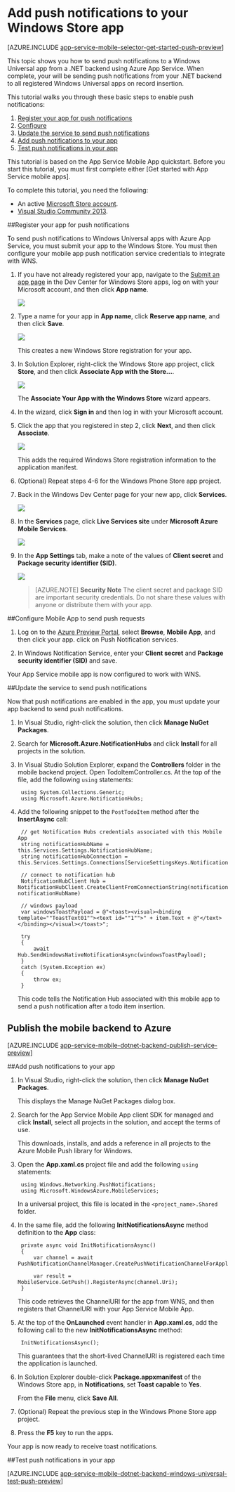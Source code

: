 <properties 
	pageTitle="Add push notifications to your Windows Universal app with Azure App Service" 
	description="Learn how to use Azure App Service to send push notifications to your Windows Universal app." 
	services="app-service\mobile" 
	documentationCenter="windows" 
	authors="yuaxu" 
	manager="dwrede" 
	editor=""/>

<tags 
	ms.service="app-service-mobile" 
	ms.workload="mobile" 
	ms.tgt_pltfrm="mobile-windows" 
	ms.devlang="dotnet" 
	ms.topic="article" 
	ms.date="03/16/2015" 
	ms.author="yuaxu"/>

# Add push notifications to your Windows Store app

[AZURE.INCLUDE [app-service-mobile-selector-get-started-push-preview](../includes/app-service-mobile-selector-get-started-push-preview.md)]

This topic shows you how to send push notifications to a Windows Universal app from a .NET backend using Azure App Service. When complete, your will be sending push notifications from your .NET backend to all registered Windows Universal apps on record insertion.

This tutorial walks you through these basic steps to enable push notifications:

1. [Register your app for push notifications](#register)
2. [Configure](#configure)
3. [Update the service to send push notifications](#update-service)
4. [Add push notifications to your app](#add-push)
5. [Test push notifications in your app](#test)

This tutorial is based on the App Service Mobile App quickstart. Before you start this tutorial, you must first complete either [Get started with App Service mobile apps].

To complete this tutorial, you need the following:

* An active [Microsoft Store account](http://go.microsoft.com/fwlink/p/?LinkId=280045).
* <a href="https://go.microsoft.com/fwLink/p/?LinkID=391934" target="_blank">Visual Studio Community 2013</a>.

##<a id="register"></a>Register your app for push notifications

To send push notifications to Windows Universal apps with Azure App Service, you must submit your app to the Windows Store. You must then configure your mobile app push notification service credentials to integrate with WNS.

1. If you have not already registered your app, navigate to the <a href="http://go.microsoft.com/fwlink/p/?LinkID=266582" target="_blank">Submit an app page</a> in the Dev Center for Windows Store apps, log on with your Microsoft account, and then click **App name**.

    ![][0]

2. Type a name for your app in **App name**, click **Reserve app name**, and then click **Save**.

    ![][1]

    This creates a new Windows Store registration for your app.

4. In Solution Explorer, right-click the Windows Store app project, click **Store**, and then click **Associate App with the Store...**. 

    ![][3]

    The **Associate Your App with the Windows Store** wizard appears.

5. In the wizard, click **Sign in** and then log in with your Microsoft account.

6. Click the app that you registered in step 2, click **Next**, and then click **Associate**.

    ![][4]

    This adds the required Windows Store registration information to the application manifest. 

7. (Optional) Repeat steps 4-6 for the Windows Phone Store app project.  

7. Back in the Windows Dev Center page for your new app, click **Services**. 

    ![][5] 

8. In the **Services** page, click **Live Services site** under **Microsoft Azure Mobile Services**.

    ![][17]

9. In the **App Settings** tab, make a note of the values of **Client secret** and **Package security identifier (SID)**. 

    ![][6]

    > [AZURE.NOTE] **Security Note**
    The client secret and package SID are important security credentials. Do not share these values with anyone or distribute them with your app.

##<a id="configure"></a>Configure Mobile App to send push requests

1. Log on to the [Azure Preview Portal], select **Browse**, **Mobile App**, and then click your app. click on Push Notification services.

2. In Windows Notification Service, enter your **Client secret** and **Package security identifier (SID)** and save.

Your App Service mobile app is now configured to work with WNS.

<!-- URLs. -->
[Azure Preview Portal]: https://portal.azure.com/

##<a id="update-service"></a>Update the service to send push notifications

Now that push notifications are enabled in the app, you must update your app backend to send push notifications. 

1. In Visual Studio, right-click the solution, then click **Manage NuGet Packages**.

2. Search for **Microsoft.Azure.NotificationHubs** and click **Install** for all projects in the solution.

3. In Visual Studio Solution Explorer, expand the **Controllers** folder in the mobile backend project. Open TodoItemController.cs. At the top of the file, add the following `using` statements:

        using System.Collections.Generic;
        using Microsoft.Azure.NotificationHubs;

4. Add the following snippet to the `PostTodoItem` method after the **InsertAsync** call:  

        // get Notification Hubs credentials associated with this Mobile App
        string notificationHubName = this.Services.Settings.NotificationHubName;
        string notificationHubConnection = this.Services.Settings.Connections[ServiceSettingsKeys.NotificationHubConnectionString].ConnectionString;

        // connect to notification hub
        NotificationHubClient Hub = NotificationHubClient.CreateClientFromConnectionString(notificationHubConnection, notificationHubName)

        // windows payload
        var windowsToastPayload = @"<toast><visual><binding template=""ToastText01""><text id=""1"">" + item.Text + @"</text></binding></visual></toast>";

        try
        {
            await Hub.SendWindowsNativeNotificationAsync(windowsToastPayload);
        }
        catch (System.Exception ex)
        {
            throw ex;
        }

    This code tells the Notification Hub associated with this mobile app to send a push notification after a todo item insertion.


<h2><a name="publish-the-service"></a>Publish the mobile backend to Azure</h2>

[AZURE.INCLUDE [app-service-mobile-dotnet-backend-publish-service-preview](../includes/app-service-mobile-dotnet-backend-publish-service-preview.md)]

##<a id="update-service"></a>Add push notifications to your app

1. In Visual Studio, right-click the solution, then click **Manage NuGet Packages**. 

    This displays the Manage NuGet Packages dialog box.

2. Search for the App Service Mobile App client SDK for managed and click **Install**, select all projects in the solution, and accept the terms of use. 

    This downloads, installs, and adds a reference in all projects to the Azure Mobile Push library for Windows. 

3. Open the **App.xaml.cs** project file and add the following `using` statements:

        using Windows.Networking.PushNotifications;
        using Microsoft.WindowsAzure.MobileServices;

    In a universal project, this file is located in the `<project_name>.Shared` folder.

4. In the same file, add the following **InitNotificationsAsync** method definition to the **App** class:
    
        private async void InitNotificationsAsync()
        {
            var channel = await PushNotificationChannelManager.CreatePushNotificationChannelForApplicationAsync();
            
            var result = MobileService.GetPush().RegisterAsync(channel.Uri);
        }
    
    This code retrieves the ChannelURI for the app from WNS, and then registers that ChannelURI with your App Service Mobile App.
    
5. At the top of the **OnLaunched** event handler in **App.xaml.cs**, add the following call to the new **InitNotificationsAsync** method:

        InitNotificationsAsync();

    This guarantees that the short-lived ChannelURI is registered each time the application is launched.

6. In Solution Explorer double-click **Package.appxmanifest** of the Windows Store app, in **Notifications**, set **Toast capable** to **Yes**.

    From the **File** menu, click **Save All**.

7. (Optional) Repeat the previous step in the Windows Phone Store app project.

8. Press the **F5** key to run the apps.

Your app is now ready to receive toast notifications.

##<a id="test"></a>Test push notifications in your app

[AZURE.INCLUDE [app-service-mobile-dotnet-backend-windows-universal-test-push-preview](../includes/app-service-mobile-dotnet-backend-windows-universal-test-push-preview.md)]

<!-- Anchors. -->

<!-- Images. -->
[0]: ./media/notification-hubs-windows-store-dotnet-get-started/mobile-services-submit-win8-app.png
[1]: ./media/notification-hubs-windows-store-dotnet-get-started/mobile-services-win8-app-name.png
[2]: ./media/notification-hubs-windows-store-dotnet-get-started/notification-hub-create-windows-universal-app.png
[3]: ./media/notification-hubs-windows-store-dotnet-get-started/notification-hub-associate-win8-app.png
[4]: ./media/notification-hubs-windows-store-dotnet-get-started/mobile-services-select-app-name.png
[5]: ./media/notification-hubs-windows-store-dotnet-get-started/mobile-services-win8-edit-app.png
[6]: ./media/notification-hubs-windows-store-dotnet-get-started/mobile-services-win8-app-push-auth.png
[7]: ./media/notification-hubs-windows-store-dotnet-get-started/notification-hub-create-from-portal.png
[17]: ./media/notification-hubs-windows-store-dotnet-get-started/mobile-services-win8-edit2-app.png

<!-- URLs. -->
[Submit an app page]: http://go.microsoft.com/fwlink/p/?LinkID=266582